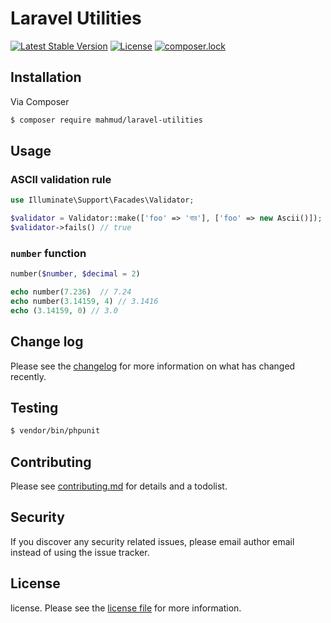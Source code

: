 # Laravel Utilities

[![Latest Stable Version](https://poser.pugx.org/mahmud/laravel-utilities/v/stable)](https://packagist.org/packages/mahmud/laravel-utilities)
[![License](https://poser.pugx.org/mahmud/laravel-utilities/license)](https://packagist.org/packages/mahmud/laravel-utilities)
[![composer.lock](https://poser.pugx.org/mahmud/laravel-utilities/composerlock)](https://packagist.org/packages/mahmud/laravel-utilities)

## Installation

Via Composer

``` bash
$ composer require mahmud/laravel-utilities
```

## Usage

### ASCII validation rule

```php
use Illuminate\Support\Facades\Validator;

$validator = Validator::make(['foo' => 'বার'], ['foo' => new Ascii()]);
$validator->fails() // true
```

### `number` function

```php
number($number, $decimal = 2)

echo number(7.236)  // 7.24
echo number(3.14159, 4) // 3.1416
echo (3.14159, 0) // 3.0
```

## Change log

Please see the [changelog](changelog.md) for more information on what has changed recently.

## Testing

``` bash
$ vendor/bin/phpunit
```

## Contributing

Please see [contributing.md](contributing.md) for details and a todolist.

## Security

If you discover any security related issues, please email author email instead of using the issue tracker.

## License

license. Please see the [license file](license.md) for more information.
